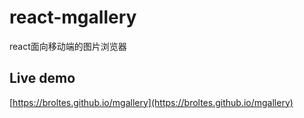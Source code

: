 # react-mgallery
react面向移动端的图片浏览器

## Live demo
[https://broltes.github.io/mgallery](https://broltes.github.io/mgallery)
